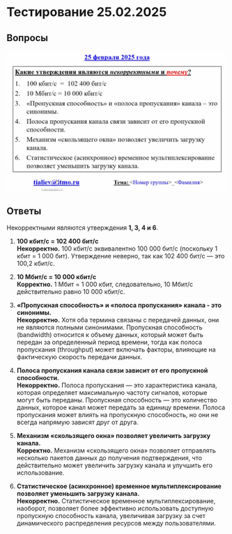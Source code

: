 # Тестирование 25.02.2025

## Вопросы

![Тестирование 25.02.2025](./images/25.02.2025.jpg)

## Ответы

Некорректными являются утверждения **1, 3, 4 и 6**.

1. **100 кбит/с = 102 400 бит/с**<br>
   **Некорректно.** 100 кбит/с эквивалентно 100 000 бит/с (поскольку 1 кбит = 1 000 бит). Утверждение неверно, так как 102 400 бит/с — это 100,2 кбит/с.

2. **10 Мбит/с = 10 000 кбит/с**<br>
   **Корректно.** 1 Мбит = 1 000 кбит, следовательно, 10 Мбит/с действительно равно 10 000 кбит/с.

3. **«Пропускная способность» и «полоса пропускания» канала - это синонимы.**<br>
   **Некорректно.** Хотя оба термина связаны с передачей данных, они не являются полными синонимами. Пропускная способность (bandwidth) относится к объему данных, который может быть передан за определенный период времени, тогда как полоса пропускания (throughput) может включать факторы, влияющие на фактическую скорость передачи данных.

4. **Полоса пропускания канала связи зависит от его пропускной способности.**<br>
   **Некорректно.** Полоса пропускания — это характеристика канала, которая определяет максимальную частоту сигналов, которые могут быть переданы. Пропускная способность — это количество данных, которое канал может передать за единицу времени. Полоса пропускания может влиять на пропускную способность, но они не всегда напрямую зависят друг от друга.

5. **Механизм «скользящего окна» позволяет увеличить загрузку канала.**<br>
   **Корректно.** Механизм «скользящего окна» позволяет отправлять несколько пакетов данных до получения подтверждения, что действительно может увеличить загрузку канала и улучшить его использование.

6. **Статистическое (асинхронное) временное мультиплексирование позволяет уменьшить загрузку канала.**<br>
   **Некорректно.** Статистическое временное мультиплексирование, наоборот, позволяет более эффективно использовать доступную пропускную способность канала, увеличивая загрузку за счет динамического распределения ресурсов между пользователями.
